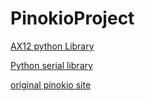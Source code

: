PinokioProject
==============


[AX12 python Library](http://pypi.python.org/pypi/dynamixel/1.0.1)

[Python serial library](http://pypi.python.org/pypi/pyserial)

[original pinokio site](http://adambendrordesign.wordpress.com/category/mddn-251/)
